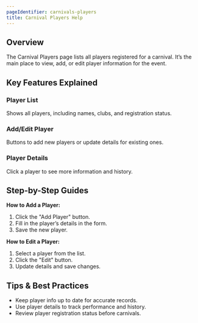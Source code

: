 ```yaml
---
pageIdentifier: carnivals-players
title: Carnival Players Help
---
```


## Overview
The Carnival Players page lists all players registered for a carnival. It’s the main place to view, add, or edit player information for the event.

## Key Features Explained
### Player List
Shows all players, including names, clubs, and registration status.

### Add/Edit Player
Buttons to add new players or update details for existing ones.

### Player Details
Click a player to see more information and history.

## Step-by-Step Guides
**How to Add a Player:**
1. Click the "Add Player" button.
2. Fill in the player’s details in the form.
3. Save the new player.

**How to Edit a Player:**
1. Select a player from the list.
2. Click the "Edit" button.
3. Update details and save changes.

## Tips & Best Practices
- Keep player info up to date for accurate records.
- Use player details to track performance and history.
- Review player registration status before carnivals.
